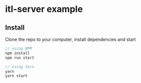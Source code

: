 # itl-server example

## Install

Clone the repo to your computer, install dependencies and start

```js
// using NPM
npm install
npm run start

// using Yarn
yarn
yarn start
```